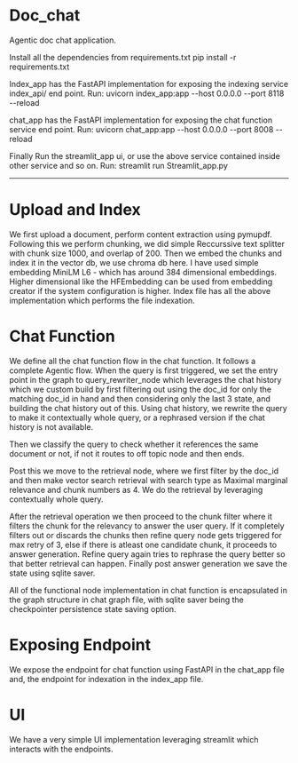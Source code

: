 # Doc_chat
Agentic doc chat application. 

Install all the dependencies from requirements.txt
pip install -r requirements.txt

Index_app has the FastAPI implementation for exposing the indexing service index_api/ end point.
Run: 
uvicorn index_app:app --host 0.0.0.0 --port 8118 --reload

chat_app has the FastAPI implementation for exposing the chat function service end point.
Run:
uvicorn chat_app:app --host 0.0.0.0 --port 8008 --reload

Finally Run the streamlit_app ui, or use the above service contained inside other service and so on.
Run:
streamlit run Streamlit_app.py

*******************************************************************************************************

Upload and Index
=================
We first upload a document, perform content extraction using pymupdf.
Following this we perform chunking, we did simple Reccurssive text splitter with chunk size 1000, and overlap of 200.
Then we embed the chunks and index it in the vector db, we use chroma db here.
I have used simple embedding MiniLM L6 - which has around 384 dimensional embeddings.
Higher dimensional like the HFEmbedding can be used from embedding creator if the system configuration is higher.
Index file has all the above implementation which performs the file indexation.

Chat Function
=================
We define all the chat function flow in the chat function.
It follows a complete Agentic flow. When the query is first triggered, we set the entry point in the graph
to query_rewriter_node which leverages the chat history which we custom build by first filtering out using the doc_id 
for only the matching doc_id in hand and then considering only the last 3 state, and building the chat history out of this.
Using chat history, we rewrite the query to make it contextually whole query, or a rephrased version if the chat history is not available.

Then we classify the query to check whether it references the same document or not, if not it routes to off topic node and then ends.

Post this we move to the retrieval node, where we first filter by the doc_id and then make vector search retrieval with search type as
Maximal marginal relevance and chunk numbers as 4. We do the retrieval by leveraging contextually whole query.

After the retrieval operation we then proceed to the chunk filter where it filters the chunk for the relevancy to answer the
user query. If it completely filters out or discards the chunks then refine query node gets triggered for max retry of 3,
else if there is atleast one candidate chunk, it proceeds to answer generation.
Refine query again tries to rephrase the query better so that better retrieval can happen.
Finally post answer generation we save the state using sqlite saver.


All of the functional node implementation in chat function is encapsulated in the graph structure in chat graph file,
with sqlite saver being the checkpointer persistence state saving option.

Exposing Endpoint
===================
We expose the endpoint for chat function using FastAPI in the chat_app file and,
the endpoint for indexation in the index_app file.

UI
======
We have a very simple UI implementation leveraging streamlit which interacts with the endpoints.



